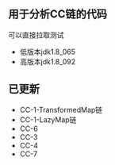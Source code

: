 ## 用于分析CC链的代码
可以直接拉取测试
- 低版本jdk1.8_065
- 高版本jdk1.8_092
## 已更新
- CC-1-TransformedMap链
- CC-1-LazyMap链
- CC-6
- CC-3
- CC-4
- CC-7